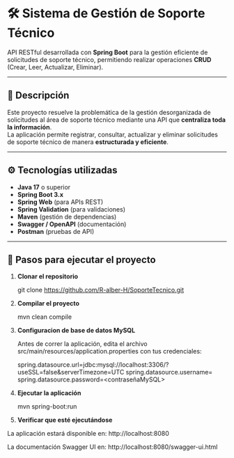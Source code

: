 # 🛠️ Sistema de Gestión de Soporte Técnico

API RESTful desarrollada con **Spring Boot** para la gestión eficiente de solicitudes de soporte técnico, permitiendo realizar operaciones **CRUD** (Crear, Leer, Actualizar, Eliminar).

---

## 📘 Descripción

Este proyecto resuelve la problemática de la gestión desorganizada de solicitudes al área de soporte técnico mediante una API que **centraliza toda la información**.  
La aplicación permite registrar, consultar, actualizar y eliminar solicitudes de soporte técnico de manera **estructurada y eficiente**.

---

## ⚙️ Tecnologías utilizadas

- **Java 17** o superior  
- **Spring Boot 3.x**  
- **Spring Web** (para APIs REST)  
- **Spring Validation** (para validaciones)  
- **Maven** (gestión de dependencias)  
- **Swagger / OpenAPI** (documentación)  
- **Postman** (pruebas de API)

---

## 🚀 Pasos para ejecutar el proyecto

1. **Clonar el repositorio**

   git clone https://github.com/R-alber-H/SoporteTecnico.git

2. **Compilar el proyecto**

   mvn clean compile

3. **Configuracion de base de datos MySQL**

   Antes de correr la aplicación, edita el archivo src/main/resources/application.properties con tus credenciales:
   
   spring.datasource.url=jdbc:mysql://localhost:3306/<nombreDataBase>?useSSL=false&serverTimezone=UTC
   spring.datasource.username=<usuarioMySQL>
   spring.datasource.password=<contraseñaMySQL>

4. **Ejecutar la aplicación**

   mvn spring-boot:run

5. **Verificar que esté ejecutándose**

  La aplicación estará disponible en: http://localhost:8080

  La documentación Swagger UI en: http://localhost:8080/swagger-ui.html
